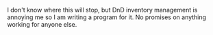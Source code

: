 I don't know where this will stop, but DnD inventory management is annoying me so I am writing a program for it. No promises on anything working for anyone else. 
